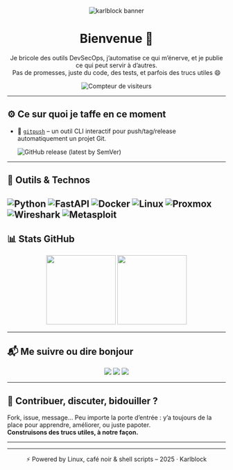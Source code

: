 <p align="center">
  <img src="https://raw.githubusercontent.com/Karlblock/karlblock/main/assets/banner.png" alt="karlblock banner" />
</p>

<h1 align="center">Bienvenue 👋</h1>

<p align="center">
  Je bricole des outils DevSecOps, j’automatise ce qui m’énerve, et je publie ce qui peut servir à d’autres.<br />
  Pas de promesses, juste du code, des tests, et parfois des trucs utiles 😄
</p>

<p align="center">
  <img src="https://komarev.com/ghpvc/?username=Karlblock&style=flat&color=blue" alt="Compteur de visiteurs" />
</p>

---

## ⚙️ Ce sur quoi je taffe en ce moment

- 🚀 [`gitpush`](https://github.com/Karlblock/gitpush) – un outil CLI interactif pour push/tag/release automatiquement un projet Git.  

  ![GitHub release (latest by SemVer)](https://img.shields.io/github/v/release/Karlblock/gitpush?style=flat&label=version&color=brightgreen)

---

## 🧰 Outils & Technos

![Python](https://img.shields.io/badge/-Python-3776AB?logo=python&logoColor=white&style=flat)
![FastAPI](https://img.shields.io/badge/-FastAPI-009688?logo=fastapi&logoColor=white&style=flat)
![Docker](https://img.shields.io/badge/-Docker-2496ED?logo=docker&logoColor=white&style=flat)
![Linux](https://img.shields.io/badge/-Linux-FCC624?logo=linux&logoColor=black&style=flat)
![Proxmox](https://img.shields.io/badge/-Proxmox-000000?logo=proxmox&logoColor=white&style=flat)
![Wireshark](https://img.shields.io/badge/-Wireshark-1679A7?logo=wireshark&logoColor=white&style=flat)
![Metasploit](https://img.shields.io/badge/-Metasploit-000000?logo=metasploit&logoColor=white&style=flat)
---

## 📊 Stats GitHub

<p align="center">
  <img src="https://github-readme-stats.vercel.app/api?username=Karlblock&show_icons=true&theme=tokyonight" height="160" />
  <img src="https://github-readme-stats.vercel.app/api/top-langs/?username=Karlblock&layout=compact&theme=tokyonight" height="160"/>
</p>

---

## 📬 Me suivre ou dire bonjour

<p align="center">
  <a href="https://twitter.com/..."><img src="https://img.shields.io/badge/-Twitter-1DA1F2?logo=twitter&logoColor=white&style=flat" /></a>
  <a href="https://discord.gg/Pbd4eR7PUX"><img src="https://img.shields.io/badge/Discord-Join-5865F2?logo=discord&logoColor=white&style=flat" /></a>
  <a href="https://www.buymeacoffee.com/karlblock"><img src="https://img.shields.io/badge/Buy%20me%20a%20coffee-☕-FFDD00?style=flat&logo=buy-me-a-coffee&logoColor=black" /></a>
</p>


---

## 🤝 Contribuer, discuter, bidouiller ?

Fork, issue, message... Peu importe la porte d’entrée : y’a toujours de la place pour apprendre, améliorer, ou juste papoter.  
**Construisons des trucs utiles, à notre façon.**

---
---
<p align="center">
  ⚡ Powered by Linux, café noir & shell scripts – 2025 · Karlblock
</p>

